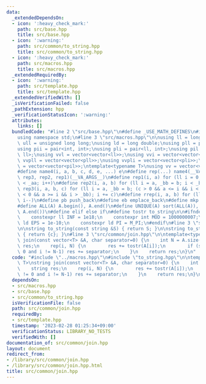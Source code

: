 ```yaml
---
data:
  _extendedDependsOn:
  - icon: ':heavy_check_mark:'
    path: src/base.hpp
    title: src/base.hpp
  - icon: ':warning:'
    path: src/common/to_string.hpp
    title: src/common/to_string.hpp
  - icon: ':heavy_check_mark:'
    path: src/macros.hpp
    title: src/macros.hpp
  _extendedRequiredBy:
  - icon: ':warning:'
    path: src/template.hpp
    title: src/template.hpp
  _extendedVerifiedWith: []
  _isVerificationFailed: false
  _pathExtension: hpp
  _verificationStatusIcon: ':warning:'
  attributes:
    links: []
  bundledCode: "#line 2 \"src/base.hpp\"\n#define _USE_MATH_DEFINES\n#include <bits/stdc++.h>\n\
    using namespace std;\n#line 3 \"src/macros.hpp\"\n\nusing ll = long long;\nusing\
    \ ull = unsigned long long;\nusing ld = long double;\nusing pll = pair<ll, ll>;\n\
    using pii = pair<int, int>;\nusing pli = pair<ll, int>;\nusing pil = pair<int,\
    \ ll>;\nusing vvl = vector<vector<ll>>;\nusing vvi = vector<vector<int>>;\nusing\
    \ vvpll = vector<vector<pll>>;\nusing vvpli = vector<vector<pli>>;\nusing vvpil\
    \ = vector<vector<pil>>;\ntemplate<typename T>\nusing vv = vector<vector<T>>;\n\
    #define name4(i, a, b, c, d, e, ...) e\n#define rep(...) name4(__VA_ARGS__, rep4,\
    \ rep3, rep2, rep1)(__VA_ARGS__)\n#define rep1(i, a) for (ll i = 0, _aa = a; i\
    \ < _aa; i++)\n#define rep2(i, a, b) for (ll i = a, _bb = b; i < _bb; i++)\n#define\
    \ rep3(i, a, b, c) for (ll i = a, _bb = b; (c > 0 && a <= i && i < _bb) or (c\
    \ < 0 && a >= i && i > _bb); i += c)\n#define rrep(i, a, b) for (ll i=(a); i>(b);\
    \ i--)\n#define pb push_back\n#define eb emplace_back\n#define mkp make_pair\n\
    #define ALL(A) A.begin(), A.end()\n#define UNIQUE(A) sort(ALL(A)), A.erase(unique(ALL(A)),\
    \ A.end())\n#define elif else if\n#define tostr to_string\n\n#ifndef CONSTANTS\n\
    \    constexpr ll INF = 1e18;\n    constexpr int MOD = 1000000007;\n    constexpr\
    \ ld EPS = 1e-10;\n    constexpr ld PI = M_PI;\n#endif\n#line 3 \"src/common/to_string.hpp\"\
    \n\nstring to_string(const string &S) { return S; }\n\nstring to_string(char c)\
    \ { return {c}; }\n#line 3 \"src/common/join.hpp\"\n\ntemplate<typename T>\nstring\
    \ join(const vector<T> &A, char separator=0) {\n    int N = A.size();\n    string\
    \ res;\n    rep(i, N) {\n        res += tostr(A[i]);\n        if (separator !=\
    \ 0 and i != N-1) res += separator;\n    }\n    return res;\n}\n"
  code: "#include \"../macros.hpp\"\n#include \"to_string.hpp\"\n\ntemplate<typename\
    \ T>\nstring join(const vector<T> &A, char separator=0) {\n    int N = A.size();\n\
    \    string res;\n    rep(i, N) {\n        res += tostr(A[i]);\n        if (separator\
    \ != 0 and i != N-1) res += separator;\n    }\n    return res;\n}\n"
  dependsOn:
  - src/macros.hpp
  - src/base.hpp
  - src/common/to_string.hpp
  isVerificationFile: false
  path: src/common/join.hpp
  requiredBy:
  - src/template.hpp
  timestamp: '2023-02-28 01:25:34+09:00'
  verificationStatus: LIBRARY_NO_TESTS
  verifiedWith: []
documentation_of: src/common/join.hpp
layout: document
redirect_from:
- /library/src/common/join.hpp
- /library/src/common/join.hpp.html
title: src/common/join.hpp
---
```

